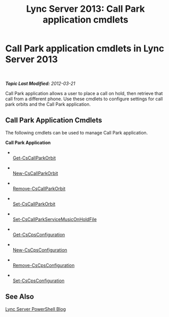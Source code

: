 ﻿---
title: 'Lync Server 2013: Call Park application cmdlets'
TOCTitle: Call Park application cmdlets
ms:assetid: 30cc001f-b29e-4d44-bad7-65e1133e67b1
ms:mtpsurl: https://technet.microsoft.com/en-us/library/Gg415639(v=OCS.15)
ms:contentKeyID: 48183764
ms.date: 07/23/2014
mtps_version: v=OCS.15
---

<div data-xmlns="http://www.w3.org/1999/xhtml">

<div class="topic" data-xmlns="http://www.w3.org/1999/xhtml" data-msxsl="urn:schemas-microsoft-com:xslt" data-cs="http://msdn.microsoft.com/en-us/">

<div data-asp="http://msdn2.microsoft.com/asp">

# Call Park application cmdlets in Lync Server 2013

</div>

<div id="mainSection">

<div id="mainBody">

<span> </span>

_**Topic Last Modified:** 2012-03-21_

Call Park application allows a user to place a call on hold, then retrieve that call from a different phone. Use these cmdlets to configure settings for call park orbits and the Call Park application.

<div>

## Call Park Application Cmdlets

The following cmdlets can be used to manage Call Park application.

**Call Park Application**

  - <span></span>  
    [Get-CsCallParkOrbit](get-cscallparkorbit.md)

  - <span></span>  
    [New-CsCallParkOrbit](new-cscallparkorbit.md)

  - <span></span>  
    [Remove-CsCallParkOrbit](remove-cscallparkorbit.md)

  - <span></span>  
    [Set-CsCallParkOrbit](set-cscallparkorbit.md)

<!-- end list -->

  - <span></span>  
    [Set-CsCallParkServiceMusicOnHoldFile](set-cscallparkservicemusiconholdfile.md)

<!-- end list -->

  - <span></span>  
    [Get-CsCpsConfiguration](get-cscpsconfiguration.md)

  - <span></span>  
    [New-CsCpsConfiguration](new-cscpsconfiguration.md)

  - <span></span>  
    [Remove-CsCpsConfiguration](remove-cscpsconfiguration.md)

  - <span></span>  
    [Set-CsCpsConfiguration](set-cscpsconfiguration.md)

</div>

<div>

## See Also


[Lync Server PowerShell Blog](http://go.microsoft.com/fwlink/p/?linkid=203150)  
  

</div>

</div>

<span> </span>

</div>

</div>

</div>

